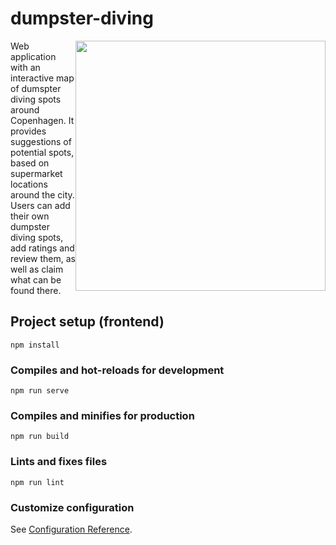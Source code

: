 # dumpster-diving
<div style="display: flex;">
  <div>
    Web application with an interactive map of dumspter diving spots around Copenhagen. It provides suggestions of potential spots, based on supermarket locations     around the city. Users can add their own dumpster diving spots, add ratings and review them, as well as claim what can be found there. 
  </div>
  <div>
    <img src="https://i.ibb.co/8c1FQFs/dit-Screen.png" width="400" />
  </div>
</div>

## Project setup (frontend)
```
npm install
```

### Compiles and hot-reloads for development
```
npm run serve
```

### Compiles and minifies for production
```
npm run build
```

### Lints and fixes files
```
npm run lint
```

### Customize configuration
See [Configuration Reference](https://cli.vuejs.org/config/).
